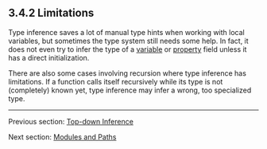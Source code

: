 ## 3.4.2 Limitations

Type inference saves a lot of manual type hints when working with local variables, but sometimes the type system still needs some help. In fact, it does not even try to infer the type of a [variable](4.1-Variable.md) or [property](4.2-Property.md) field unless it has a direct initialization.

There are also some cases involving recursion where type inference has limitations. If a function calls itself recursively while its type is not (completely) known yet, type inference may infer a wrong, too specialized type.

---

Previous section: [Top-down Inference](3.4.1-Top-down_Inference.md)

Next section: [Modules and Paths](3.5-Modules_and_Paths.md)